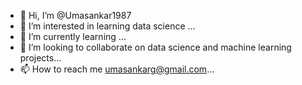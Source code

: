 - 👋 Hi, I’m @Umasankar1987
- 👀 I’m interested in learning data science ...
- 🌱 I’m currently learning ...
- 💞️ I’m looking to collaborate on data science and machine learning projects...
- 📫 How to reach me umasankarg@gmail.com...

<!---
Umasankar1987/Umasankar1987 is a ✨ special ✨ repository because its `README.md` (this file) appears on your GitHub profile.
You can click the Preview link to take a look at your changes.
--->

